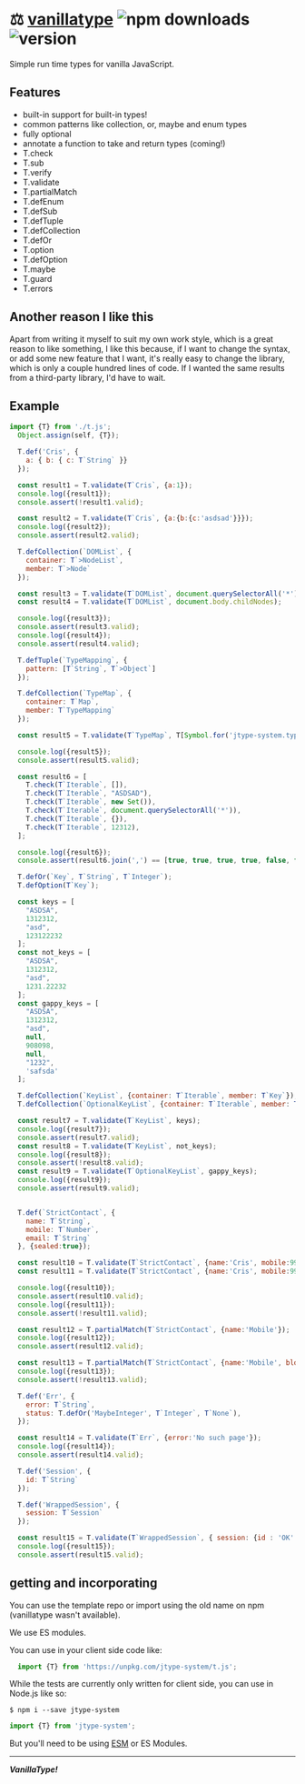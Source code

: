 # :balance_scale: [vanillatype](https://github.com/crislin2046/vanillatype) ![npm downloads](https://img.shields.io/npm/dt/jtype-system) ![version](https://img.shields.io/npm/v/jtype-system?label=%22%22)

Simple run time types for vanilla JavaScript.


## Features

- built-in support for built-in types!
- common patterns like collection, or, maybe and enum types
- fully optional
- annotate a function to take and return types (coming!)
- T.check
- T.sub
- T.verify
- T.validate
- T.partialMatch
- T.defEnum
- T.defSub
- T.defTuple
- T.defCollection
- T.defOr
- T.option
- T.defOption
- T.maybe
- T.guard
- T.errors

## Another reason I like this

Apart from writing it myself to suit my own work style, which is a great reason to like something, I like this because, if I want to change the syntax, or add some new feature that I want, it's really easy to change the library, which is only a couple hundred lines of code. If I wanted the same results from a third-party library, I'd have to wait. 

## Example

```javascript
import {T} from './t.js';
  Object.assign(self, {T});

  T.def('Cris', {
    a: { b: { c: T`String` }}
  });

  const result1 = T.validate(T`Cris`, {a:1});
  console.log({result1});
  console.assert(!result1.valid);

  const result2 = T.validate(T`Cris`, {a:{b:{c:'asdsad'}}});
  console.log({result2});
  console.assert(result2.valid);

  T.defCollection(`DOMList`, {
    container: T`>NodeList`,
    member: T`>Node`
  });

  const result3 = T.validate(T`DOMList`, document.querySelectorAll('*'));
  const result4 = T.validate(T`DOMList`, document.body.childNodes);

  console.log({result3});
  console.assert(result3.valid);
  console.log({result4});
  console.assert(result4.valid);

  T.defTuple(`TypeMapping`, {
    pattern: [T`String`, T`>Object`]
  });

  T.defCollection(`TypeMap`, {
    container: T`Map`,
    member: T`TypeMapping`
  });

  const result5 = T.validate(T`TypeMap`, T[Symbol.for('jtype-system.typeCache')]);

  console.log({result5});
  console.assert(result5.valid);

  const result6 = [
    T.check(T`Iterable`, []),
    T.check(T`Iterable`, "ASDSAD"),
    T.check(T`Iterable`, new Set()),
    T.check(T`Iterable`, document.querySelectorAll('*')),
    T.check(T`Iterable`, {}),
    T.check(T`Iterable`, 12312),
  ];

  console.log({result6});
  console.assert(result6.join(',') == [true, true, true, true, false, false].join(','));

  T.defOr(`Key`, T`String`, T`Integer`);
  T.defOption(T`Key`);

  const keys = [
    "ASDSA",
    1312312,
    "asd",
    123122232
  ];
  const not_keys = [
    "ASDSA",
    1312312,
    "asd",
    1231.22232
  ];
  const gappy_keys = [
    "ASDSA",
    1312312,
    "asd",
    null,
    908098,
    null,
    "1232",
    'safsda'
  ];

  T.defCollection(`KeyList`, {container: T`Iterable`, member: T`Key`});
  T.defCollection(`OptionalKeyList`, {container: T`Iterable`, member: T`?Key`});

  const result7 = T.validate(T`KeyList`, keys);
  console.log({result7});
  console.assert(result7.valid);
  const result8 = T.validate(T`KeyList`, not_keys);
  console.log({result8});
  console.assert(!result8.valid);
  const result9 = T.validate(T`OptionalKeyList`, gappy_keys);
  console.log({result9});
  console.assert(result9.valid);


  T.def(`StrictContact`, {
    name: T`String`,
    mobile: T`Number`,
    email: T`String`
  }, {sealed:true});

  const result10 = T.validate(T`StrictContact`, {name:'Cris', mobile:999, email:'777@gmail.com'});
  const result11 = T.validate(T`StrictContact`, {name:'Cris', mobile:999, email:'777@gmail.com', new:true});

  console.log({result10});
  console.assert(result10.valid);
  console.log({result11});
  console.assert(!result11.valid);

  const result12 = T.partialMatch(T`StrictContact`, {name:'Mobile'});
  console.log({result12});
  console.assert(result12.valid);

  const result13 = T.partialMatch(T`StrictContact`, {name:'Mobile', blockhead:133133});
  console.log({result13});
  console.assert(!result13.valid);

  T.def('Err', {
    error: T`String`,
    status: T.defOr('MaybeInteger', T`Integer`, T`None`),
  });

  const result14 = T.validate(T`Err`, {error:'No such page'});
  console.log({result14});
  console.assert(result14.valid);

  T.def('Session', {
    id: T`String`
  });

  T.def('WrappedSession', {
    session: T`Session`
  });

  const result15 = T.validate(T`WrappedSession`, { session: {id : 'OK' }});
  console.log({result15});
  console.assert(result15.valid);
```


## getting and incorporating

You can use the template repo or import using the old name on npm (vanillatype wasn't available).

We use ES modules.

You can use in your client side code like:

```JavaScript
  import {T} from 'https://unpkg.com/jtype-system/t.js';
```

While the tests are currently only written for client side, you can use in Node.js like so:

```shell
$ npm i --save jtype-system
```

```JavaScript
import {T} from 'jtype-system';
```

But you'll need to be using [ESM](https://www.npmjs.com/package/esm) or ES Modules.


-------------

***VanillaType!***
